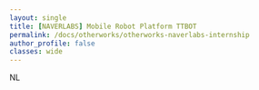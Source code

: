 ```yaml
---
layout: single
title: [NAVERLABS] Mobile Robot Platform TTBOT
permalink: /docs/otherworks/otherworks-naverlabs-internship
author_profile: false
classes: wide
---
```


NL